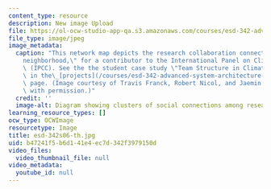```yaml
---
content_type: resource
description: New image Upload
file: https://ol-ocw-studio-app-qa.s3.amazonaws.com/courses/esd-342-advanced-system-architecture-spring-2006/b47241f5b6d141e4ec7d342f3979150d_esd-342s06-th.jpg
file_type: image/jpeg
image_metadata:
  caption: "This network map depicts the research collaboration connections, or \"\
    neighborhood,\" for a contributor to the International Panel on Climate Change\
    \ (IPCC). See the the student case study \"Team Structure in Climate Change Research\"\
    \ in the\_[projects](/courses/esd-342-advanced-system-architecture-spring-2006/pages/projects)\
    \ page. (Image courtesy of Travis Franck, Robert Nicol, and Jaemin Song. Used\
    \ with permission.)"
  credit: ''
  image-alt: Diagram showing clusters of social connections among researchers.
learning_resource_types: []
ocw_type: OCWImage
resourcetype: Image
title: esd-342s06-th.jpg
uid: b47241f5-b6d1-41e4-ec7d-342f3979150d
video_files:
  video_thumbnail_file: null
video_metadata:
  youtube_id: null
---
```

